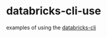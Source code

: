 # databricks-cli-use
examples of using the [databricks-cli](https://github.com/databricks/databricks-cli)
